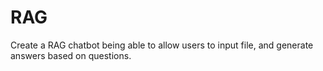 # RAG
Create a RAG chatbot being able to allow users to input file, and generate answers based on questions.
